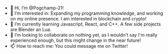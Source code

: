 - 👋 Hi, I’m @Pogchamp-21!
- 👀 I’m interested in: Expanding my programming knowledge, and working on my online presence. I am interested in blockchain and crypto!
- 🌱 I’m currently learning Javascript, React, and C++. A few side projects are Blender an Lua.
- 💞️ I’m looking to collaborate on nothing yet, as I wouldn't say I'm really experienced enough, but this might change in the near future!
- 📫 How to reach me: You could message me on Twitter!

<!---
Pogchamp-21/Pogchamp-21 is a ✨ special ✨ repository because its `README.md` (this file) appears on your GitHub profile.
You can click the Preview link to take a look at your changes.
--->
